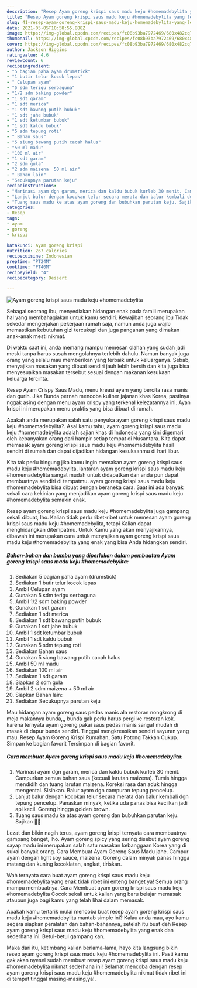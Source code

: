 ```yaml
---
description: "Resep Ayam goreng krispi saus madu keju #homemadebylita yang lezat dan Mudah Dibuat"
title: "Resep Ayam goreng krispi saus madu keju #homemadebylita yang lezat dan Mudah Dibuat"
slug: 41-resep-ayam-goreng-krispi-saus-madu-keju-homemadebylita-yang-lezat-dan-mudah-dibuat
date: 2021-05-05T10:58:55.888Z
image: https://img-global.cpcdn.com/recipes/fc08b93ba7972469/680x482cq70/ayam-goreng-krispi-saus-madu-keju-homemadebylita-foto-resep-utama.jpg
thumbnail: https://img-global.cpcdn.com/recipes/fc08b93ba7972469/680x482cq70/ayam-goreng-krispi-saus-madu-keju-homemadebylita-foto-resep-utama.jpg
cover: https://img-global.cpcdn.com/recipes/fc08b93ba7972469/680x482cq70/ayam-goreng-krispi-saus-madu-keju-homemadebylita-foto-resep-utama.jpg
author: Jackson Higgins
ratingvalue: 4.6
reviewcount: 6
recipeingredient:
- "5 bagian paha ayam drumstick"
- "1 butir telur kocok lepas"
- " Celupan ayam"
- "5 sdm terigu serbaguna"
- "1/2 sdm baking powder"
- "1 sdt garam"
- "1 sdt merica"
- "1 sdt bawang putih bubuk"
- "1 sdt jahe bubuk"
- "1 sdt ketumbar bubuk"
- "1 sdt kaldu bubuk"
- "5 sdm tepung roti"
- " Bahan saus"
- "5 siung bawang putih cacah halus"
- "50 ml madu"
- "100 ml air"
- "1 sdt garam"
- "2 sdm gula"
- "2 sdm maizena  50 ml air"
- " Bahan lain"
- "Secukupnya parutan keju"
recipeinstructions:
- "Marinasi ayam dgn garam, merica dan kaldu bubuk kurleb 30 menit. Campurkan semua bahan saus (kecuali larutan maizena). Tumis hingga mendidih dan tuang larutan maizena. Koreksi rasa dan aduk hingga mengental. Sisihkan. Balur ayam dgn campuran tepung pencelup."
- "Lanjut balur dengan kocokan telur secara merata dan balur kembali dgn tepung pencelup. Panaskan minyak, ketika uda panas bisa kecilkan jadi api kecil. Goreng hingga golden brown."
- "Tuang saus madu ke atas ayam goreng dan bubuhkan parutan keju. Sajikan 🥰🥰"
categories:
- Resep
tags:
- ayam
- goreng
- krispi

katakunci: ayam goreng krispi 
nutrition: 267 calories
recipecuisine: Indonesian
preptime: "PT24M"
cooktime: "PT40M"
recipeyield: "4"
recipecategory: Dessert

---
```



![Ayam goreng krispi saus madu keju #homemadebylita](https://img-global.cpcdn.com/recipes/fc08b93ba7972469/680x482cq70/ayam-goreng-krispi-saus-madu-keju-homemadebylita-foto-resep-utama.jpg)

Sebagai seorang ibu, menyediakan hidangan enak pada famili merupakan hal yang membahagiakan untuk kamu sendiri. Kewajiban seorang ibu Tidak sekedar mengerjakan pekerjaan rumah saja, namun anda juga wajib memastikan kebutuhan gizi tercukupi dan juga panganan yang dimakan anak-anak mesti nikmat.

Di waktu  saat ini, anda memang mampu memesan olahan yang sudah jadi meski tanpa harus susah mengolahnya terlebih dahulu. Namun banyak juga orang yang selalu mau memberikan yang terbaik untuk keluarganya. Sebab, menyajikan masakan yang dibuat sendiri jauh lebih bersih dan kita juga bisa menyesuaikan masakan tersebut sesuai dengan makanan kesukaan keluarga tercinta. 

Resep Ayam Crispy Saus Madu, menu kreasi ayam yang bercita rasa manis dan gurih. Jika Bunda pernah mencoba kuliner jajanan khas Korea, pastinya nggak asing dengan menu ayam crispy yang terkenal kelezatannya ini. Ayan krispi ini merupakan menu praktis yang bisa dibuat di rumah.

Apakah anda merupakan salah satu penyuka ayam goreng krispi saus madu keju #homemadebylita?. Asal kamu tahu, ayam goreng krispi saus madu keju #homemadebylita adalah sajian khas di Indonesia yang kini digemari oleh kebanyakan orang dari hampir setiap tempat di Nusantara. Kita dapat memasak ayam goreng krispi saus madu keju #homemadebylita hasil sendiri di rumah dan dapat dijadikan hidangan kesukaanmu di hari libur.

Kita tak perlu bingung jika kamu ingin memakan ayam goreng krispi saus madu keju #homemadebylita, lantaran ayam goreng krispi saus madu keju #homemadebylita sangat mudah untuk didapatkan dan anda pun dapat membuatnya sendiri di tempatmu. ayam goreng krispi saus madu keju #homemadebylita bisa dibuat dengan beraneka cara. Saat ini ada banyak sekali cara kekinian yang menjadikan ayam goreng krispi saus madu keju #homemadebylita semakin enak.

Resep ayam goreng krispi saus madu keju #homemadebylita juga gampang sekali dibuat, lho. Kalian tidak perlu ribet-ribet untuk memesan ayam goreng krispi saus madu keju #homemadebylita, tetapi Kalian dapat menghidangkan ditempatmu. Untuk Kamu yang akan menyajikannya, dibawah ini merupakan cara untuk menyajikan ayam goreng krispi saus madu keju #homemadebylita yang enak yang bisa Anda hidangkan sendiri.

<!--inarticleads1-->

##### Bahan-bahan dan bumbu yang diperlukan dalam pembuatan Ayam goreng krispi saus madu keju #homemadebylita:

1. Sediakan 5 bagian paha ayam (drumstick)
1. Sediakan 1 butir telur kocok lepas
1. Ambil  Celupan ayam
1. Gunakan 5 sdm terigu serbaguna
1. Ambil 1/2 sdm baking powder
1. Gunakan 1 sdt garam
1. Sediakan 1 sdt merica
1. Sediakan 1 sdt bawang putih bubuk
1. Gunakan 1 sdt jahe bubuk
1. Ambil 1 sdt ketumbar bubuk
1. Ambil 1 sdt kaldu bubuk
1. Gunakan 5 sdm tepung roti
1. Sediakan  Bahan saus
1. Gunakan 5 siung bawang putih cacah halus
1. Ambil 50 ml madu
1. Sediakan 100 ml air
1. Sediakan 1 sdt garam
1. Siapkan 2 sdm gula
1. Ambil 2 sdm maizena + 50 ml air
1. Siapkan  Bahan lain:
1. Sediakan Secukupnya parutan keju


Mau hidangan ayam goreng saus pedas manis ala restoran nongkrong di meja makannya bunda,,, bunda gak perlu harus pergi ke restoran kok. karena ternyata ayam goreng pakai saus pedas manis sangat mudah di masak di dapur bunda sendiri. Tinggal mengkreasikan sendiri sayuran yang mau. Resep Ayam Goreng Krispi Rumahan, Satu Potong Takkan Cukup. Simpan ke bagian favorit Tersimpan di bagian favorit. 

<!--inarticleads2-->

##### Cara membuat Ayam goreng krispi saus madu keju #homemadebylita:

1. Marinasi ayam dgn garam, merica dan kaldu bubuk kurleb 30 menit. Campurkan semua bahan saus (kecuali larutan maizena). Tumis hingga mendidih dan tuang larutan maizena. Koreksi rasa dan aduk hingga mengental. Sisihkan. Balur ayam dgn campuran tepung pencelup.
1. Lanjut balur dengan kocokan telur secara merata dan balur kembali dgn tepung pencelup. Panaskan minyak, ketika uda panas bisa kecilkan jadi api kecil. Goreng hingga golden brown.
1. Tuang saus madu ke atas ayam goreng dan bubuhkan parutan keju. Sajikan 🥰🥰


Lezat dan bikin nagih terus, ayam goreng krispi ternyata cara membuatnya gampang banget, lho. Ayam goreng spicy yang sering disebut ayam goreng sayap madu ini merupakan salah satu masakan kebanggaan Korea yang di sukai banyak orang. Cara Membuat Ayam Goreng Saus Madu jahe. Campur ayam dengan light soy sauce, maizena. Goreng dalam minyak panas hingga matang dan kuning kecoklatan, angkat, tiriskan. 

Wah ternyata cara buat ayam goreng krispi saus madu keju #homemadebylita yang enak tidak ribet ini enteng banget ya! Semua orang mampu membuatnya. Cara Membuat ayam goreng krispi saus madu keju #homemadebylita Cocok sekali untuk kalian yang baru belajar memasak ataupun juga bagi kamu yang telah lihai dalam memasak.

Apakah kamu tertarik mulai mencoba buat resep ayam goreng krispi saus madu keju #homemadebylita mantab simple ini? Kalau anda mau, ayo kamu segera siapkan peralatan dan bahan-bahannya, setelah itu buat deh Resep ayam goreng krispi saus madu keju #homemadebylita yang enak dan sederhana ini. Betul-betul gampang kan. 

Maka dari itu, ketimbang kalian berlama-lama, hayo kita langsung bikin resep ayam goreng krispi saus madu keju #homemadebylita ini. Pasti kamu gak akan nyesel sudah membuat resep ayam goreng krispi saus madu keju #homemadebylita nikmat sederhana ini! Selamat mencoba dengan resep ayam goreng krispi saus madu keju #homemadebylita nikmat tidak ribet ini di tempat tinggal masing-masing,ya!.

